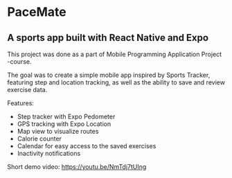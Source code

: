 # PaceMate
## A sports app built with React Native and Expo

This project was done as a part of Mobile Programming Application Project -course.

The goal was to create a simple mobile app inspired by Sports Tracker, featuring step and location tracking, as well as the ability to save and review exercise data.

Features:
- Step tracker with Expo Pedometer
- GPS tracking with Expo Location
- Map view to visualize routes
- Calorie counter
- Calendar for easy access to the saved exercises
- Inactivity notifications

Short demo video:
https://youtu.be/NmTdj7tUIng
